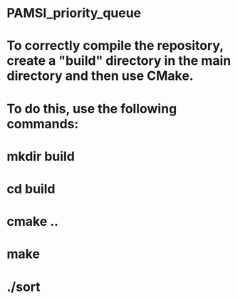 # PAMSI_priority_queue
# To correctly compile the repository, create a "build" directory in the main directory and then use CMake. 
# To do this, use the following commands:
# mkdir build
# cd build
# cmake ..
# make
# ./sort

